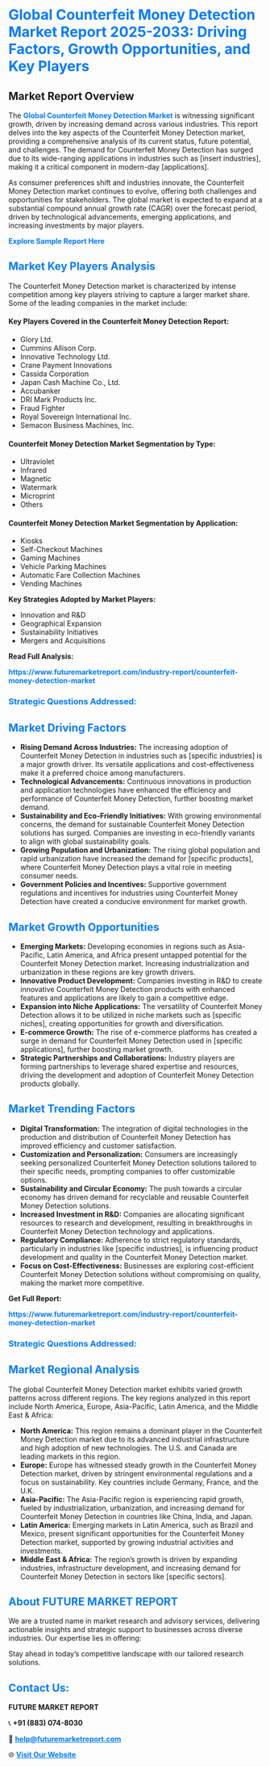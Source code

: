 <h1 style="color: #007BFF;">Global Counterfeit Money Detection Market Report 2025-2033: Driving Factors, Growth Opportunities, and Key Players</h1>

<section id="overview">
<h2>Market Report Overview</h2>
<p>The <a href="https://www.futuremarketreport.com/industry-report/counterfeit-money-detection-market" style="color: #007BFF; text-decoration: none;"><strong>Global Counterfeit Money Detection Market</strong></a> is witnessing significant growth, driven by increasing demand across various industries. This report delves into the key aspects of the Counterfeit Money Detection market, providing a comprehensive analysis of its current status, future potential, and challenges. The demand for Counterfeit Money Detection has surged due to its wide-ranging applications in industries such as [insert industries], making it a critical component in modern-day [applications].</p>
<p>As consumer preferences shift and industries innovate, the Counterfeit Money Detection market continues to evolve, offering both challenges and opportunities for stakeholders. The global market is expected to expand at a substantial compound annual growth rate (CAGR) over the forecast period, driven by technological advancements, emerging applications, and increasing investments by major players.</p>
</section>

<section id="overview">
<p><a href="https://www.futuremarketreport.com/request-sample/reportId=103708" style="color: #007BFF; text-decoration: none;"><strong>Explore Sample Report Here</strong></a></p>
</section>

<section id="key-players">
<h2 style="color: #007BFF;">Market Key Players Analysis</h2>
<p>The Counterfeit Money Detection market is characterized by intense competition among key players striving to capture a larger market share. Some of the leading companies in the market include:</p>
<h4>Key Players Covered in the Counterfeit Money Detection Report:</h4>
<ul><li>Glory Ltd.</li><li>Cummins Allison Corp.</li><li>Innovative Technology Ltd.</li><li>Crane Payment Innovations</li><li>Cassida Corporation</li><li>Japan Cash Machine Co., Ltd.</li><li>Accubanker</li><li>DRI Mark Products Inc.</li><li>Fraud Fighter</li><li>Royal Sovereign International Inc.</li><li>Semacon Business Machines, Inc.</li></ul>
<h4>Counterfeit Money Detection Market Segmentation by Type:</h4>
<ul><li>Ultraviolet</li><li>Infrared</li><li>Magnetic</li><li>Watermark</li><li>Microprint</li><li>Others</li></ul>

<h4>Counterfeit Money Detection Market Segmentation by Application:</h4>
<ul><li>Kiosks</li><li>Self-Checkout Machines</li><li>Gaming Machines</li><li>Vehicle Parking Machines</li><li>Automatic Fare Collection Machines</li><li>Vending Machines</li></ul>
<p><strong>Key Strategies Adopted by Market Players:</strong></p>
<ul>
<li>Innovation and R&D</li>
<li>Geographical Expansion</li>
<li>Sustainability Initiatives</li>
<li>Mergers and Acquisitions</li>
</ul>
</section>

<section>
<p><strong>Read Full Analysis: </strong></p><a href="https://www.futuremarketreport.com/industry-report/counterfeit-money-detection-market" style="color: #007BFF; text-decoration: none;"><strong>https://www.futuremarketreport.com/industry-report/counterfeit-money-detection-market</strong></a>
<h3 style="color: #007BFF;">Strategic Questions Addressed:</h3>
</section>

<section id="driving-factors">
<h2 style="color: #007BFF;">Market Driving Factors</h2>
<ul>
<li><strong>Rising Demand Across Industries:</strong> The increasing adoption of Counterfeit Money Detection in industries such as [specific industries] is a major growth driver. Its versatile applications and cost-effectiveness make it a preferred choice among manufacturers.</li>
<li><strong>Technological Advancements:</strong> Continuous innovations in production and application technologies have enhanced the efficiency and performance of Counterfeit Money Detection, further boosting market demand.</li>
<li><strong>Sustainability and Eco-Friendly Initiatives:</strong> With growing environmental concerns, the demand for sustainable Counterfeit Money Detection solutions has surged. Companies are investing in eco-friendly variants to align with global sustainability goals.</li>
<li><strong>Growing Population and Urbanization:</strong> The rising global population and rapid urbanization have increased the demand for [specific products], where Counterfeit Money Detection plays a vital role in meeting consumer needs.</li>
<li><strong>Government Policies and Incentives:</strong> Supportive government regulations and incentives for industries using Counterfeit Money Detection have created a conducive environment for market growth.</li>
</ul>
</section>

<section id="growth-opportunities">
<h2 style="color: #007BFF;">Market Growth Opportunities</h2>
<ul>
<li><strong>Emerging Markets:</strong> Developing economies in regions such as Asia-Pacific, Latin America, and Africa present untapped potential for the Counterfeit Money Detection market. Increasing industrialization and urbanization in these regions are key growth drivers.</li>
<li><strong>Innovative Product Development:</strong> Companies investing in R&D to create innovative Counterfeit Money Detection products with enhanced features and applications are likely to gain a competitive edge.</li>
<li><strong>Expansion into Niche Applications:</strong> The versatility of Counterfeit Money Detection allows it to be utilized in niche markets such as [specific niches], creating opportunities for growth and diversification.</li>
<li><strong>E-commerce Growth:</strong> The rise of e-commerce platforms has created a surge in demand for Counterfeit Money Detection used in [specific applications], further boosting market growth.</li>
<li><strong>Strategic Partnerships and Collaborations:</strong> Industry players are forming partnerships to leverage shared expertise and resources, driving the development and adoption of Counterfeit Money Detection products globally.</li>
</ul>
</section>

<section id="trending-factors">
<h2 style="color: #007BFF;">Market Trending Factors</h2>
<ul>
<li><strong>Digital Transformation:</strong> The integration of digital technologies in the production and distribution of Counterfeit Money Detection has improved efficiency and customer satisfaction.</li>
<li><strong>Customization and Personalization:</strong> Consumers are increasingly seeking personalized Counterfeit Money Detection solutions tailored to their specific needs, prompting companies to offer customizable options.</li>
<li><strong>Sustainability and Circular Economy:</strong> The push towards a circular economy has driven demand for recyclable and reusable Counterfeit Money Detection solutions.</li>
<li><strong>Increased Investment in R&D:</strong> Companies are allocating significant resources to research and development, resulting in breakthroughs in Counterfeit Money Detection technology and applications.</li>
<li><strong>Regulatory Compliance:</strong> Adherence to strict regulatory standards, particularly in industries like [specific industries], is influencing product development and quality in the Counterfeit Money Detection market.</li>
<li><strong>Focus on Cost-Effectiveness:</strong> Businesses are exploring cost-efficient Counterfeit Money Detection solutions without compromising on quality, making the market more competitive.</li>
</ul>
</section>

<section>
<p><strong>Get Full Report: </strong></p><a href="https://www.futuremarketreport.com/industry-report/counterfeit-money-detection-market" style="color: #007BFF; text-decoration: none;"><strong>https://www.futuremarketreport.com/industry-report/counterfeit-money-detection-market</strong></a>
<h3 style="color: #007BFF;">Strategic Questions Addressed:</h3>
</section>


<section id="regional-analysis">
<h2 style="color: #007BFF;">Market Regional Analysis</h2>
<p>The global Counterfeit Money Detection market exhibits varied growth patterns across different regions. The key regions analyzed in this report include North America, Europe, Asia-Pacific, Latin America, and the Middle East & Africa:</p>
<ul>
<li><strong>North America:</strong> This region remains a dominant player in the Counterfeit Money Detection market due to its advanced industrial infrastructure and high adoption of new technologies. The U.S. and Canada are leading markets in this region.</li>
<li><strong>Europe:</strong> Europe has witnessed steady growth in the Counterfeit Money Detection market, driven by stringent environmental regulations and a focus on sustainability. Key countries include Germany, France, and the U.K.</li>
<li><strong>Asia-Pacific:</strong> The Asia-Pacific region is experiencing rapid growth, fueled by industrialization, urbanization, and increasing demand for Counterfeit Money Detection in countries like China, India, and Japan.</li>
<li><strong>Latin America:</strong> Emerging markets in Latin America, such as Brazil and Mexico, present significant opportunities for the Counterfeit Money Detection market, supported by growing industrial activities and investments.</li>
<li><strong>Middle East & Africa:</strong> The region’s growth is driven by expanding industries, infrastructure development, and increasing demand for Counterfeit Money Detection in sectors like [specific sectors].</li>
</ul>
</section>

<footer>
<h2 style="color: #007BFF;">About FUTURE MARKET REPORT</h2>
<p>We are a trusted name in market research and advisory services, delivering actionable insights and strategic support to businesses across diverse industries. Our expertise lies in offering:</p>

<p>Stay ahead in today’s competitive landscape with our tailored research solutions.</p>

<h2 style="color: #007BFF;">Contact Us:</h2>
<p><strong>FUTURE MARKET REPORT</strong></p>
<p>📞 <strong>+91 (883) 074-8030</strong></p>
<p>📧 <strong><a href="mailto:help@futuremarketreport.com" style="color: #007BFF;">help@futuremarketreport.com</a></strong></p>
<p>🌐 <strong><a href="https://www.futuremarketreport.com/" style="color: #007BFF;">Visit Our Website</a></strong></p>
</footer>